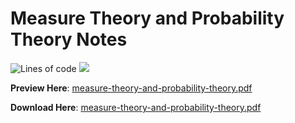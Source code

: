 # Measure Theory and Probability Theory Notes

![Lines of code](https://tokei.rs/b1/github/hooyuser/measure-theory-and-probability-theory) ![](https://img.shields.io/github/repo-size/hooyuser/measure-theory-and-probability-theory?style=plastic
)

**Preview Here**: [measure-theory-and-probability-theory.pdf](https://hooyuser.github.io/measure_theory_and_probability_theory.pdf)

**Download Here**: [measure-theory-and-probability-theory.pdf](https://github.com/hooyuser/measure-theory-and-probability-theory/releases/latest/download/measure_theory_and_probability_theory.pdf)
